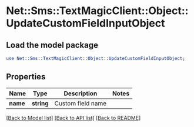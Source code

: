 # Net::Sms::TextMagicClient::Object::UpdateCustomFieldInputObject

## Load the model package
```perl
use Net::Sms::TextMagicClient::Object::UpdateCustomFieldInputObject;
```

## Properties
Name | Type | Description | Notes
------------ | ------------- | ------------- | -------------
**name** | **string** | Custom field name | 

[[Back to Model list]](../README.md#documentation-for-models) [[Back to API list]](../README.md#documentation-for-api-endpoints) [[Back to README]](../README.md)


